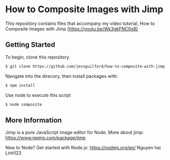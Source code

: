 # How to Composite Images with Jimp
This repository contains files that accompany my video tutorial, How to Composite Images with Jimp [https://youtu.be/Wk3gkFNC0s8]

## Getting Started
To begin, clone this repository.
```sh
$ git clone https://github.com/jessguilford/how-to-composite-with-jimp.git
```
Navigate into the direcory, then install packages with:
```sh
$ npm install
```
Use node to execute this script
```sh
$ node composite
```
## More Information
Jimp is a pure JavaScript image editor for Node. More about jimp: https://www.npmjs.com/package/jimp

New to Node? Get started with Node.js: https://nodejs.org/en/
Nguyen hai Linh123
